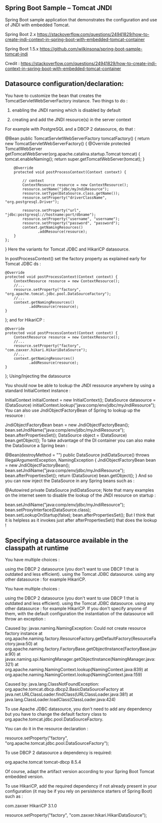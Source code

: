 ## Spring Boot Sample – Tomcat JNDI

Spring Boot sample application that demonstrates the configuration and use of
JNDI with embedded Tomcat.

Spring Boot 2.x
https://stackoverflow.com/questions/24941829/how-to-create-jndi-context-in-spring-boot-with-embedded-tomcat-container

Spring Boot 1.5.x
https://github.com/wilkinsona/spring-boot-sample-tomcat-jndi

Credit : https://stackoverflow.com/questions/24941829/how-to-create-jndi-context-in-spring-boot-with-embedded-tomcat-container

Datasource configuration/declaration:
-------------------------------------
You have to customize the bean that creates the TomcatServletWebServerFactory instance.
Two things to do :

1) enabling the JNDI naming which is disabled by default

2) creating and add the JNDI resource(s) in the server context

For example with PostgreSQL and a DBCP 2 datasource, do that :

@Bean
public TomcatServletWebServerFactory tomcatFactory() {
    return new TomcatServletWebServerFactory() {
        @Override
        protected TomcatWebServer getTomcatWebServer(org.apache.catalina.startup.Tomcat tomcat) {
            tomcat.enableNaming(); 
            return super.getTomcatWebServer(tomcat);
        }

        @Override 
        protected void postProcessContext(Context context) {

            // context
            ContextResource resource = new ContextResource();
            resource.setName("jdbc/myJndiResource");
            resource.setType(DataSource.class.getName());
            resource.setProperty("driverClassName", "org.postgresql.Driver");

            resource.setProperty("url", "jdbc:postgresql://hostname:port/dbname");
            resource.setProperty("username", "username");
            resource.setProperty("password", "password");
            context.getNamingResources()
                   .addResource(resource);          
        }
    };
}
Here the variants for Tomcat JDBC and HikariCP datasource.

In postProcessContext() set the factory property as explained early for Tomcat JDBC ds :

    @Override 
    protected void postProcessContext(Context context) {
        ContextResource resource = new ContextResource();       
        //...
        resource.setProperty("factory", "org.apache.tomcat.jdbc.pool.DataSourceFactory");
        //...
        context.getNamingResources()
               .addResource(resource);          
    }
};
and for HikariCP :

    @Override 
    protected void postProcessContext(Context context) {
        ContextResource resource = new ContextResource();       
        //...
        resource.setProperty("factory", "com.zaxxer.hikari.HikariDataSource");
        //...
        context.getNamingResources()
               .addResource(resource);          
    }
};
Using/Injecting the datasource

You should now be able to lookup the JNDI ressource anywhere by using a standard InitialContext instance :

InitialContext initialContext = new InitialContext();
DataSource datasource = (DataSource) initialContext.lookup("java:comp/env/jdbc/myJndiResource");
You can also use JndiObjectFactoryBean of Spring to lookup up the resource :

JndiObjectFactoryBean bean = new JndiObjectFactoryBean();
bean.setJndiName("java:comp/env/jdbc/myJndiResource");
bean.afterPropertiesSet();
DataSource object = (DataSource) bean.getObject();
To take advantage of the DI container you can also make the DataSource a Spring bean :

@Bean(destroyMethod = "")
public DataSource jndiDataSource() throws IllegalArgumentException, NamingException {
    JndiObjectFactoryBean bean = new JndiObjectFactoryBean();
    bean.setJndiName("java:comp/env/jdbc/myJndiResource");
    bean.afterPropertiesSet();
    return (DataSource) bean.getObject();
}
And so you can now inject the DataSource in any Spring beans such as :

@Autowired
private DataSource jndiDataSource;
Note that many examples on the internet seem to disable the lookup of the JNDI resource on startup :

bean.setJndiName("java:comp/env/jdbc/myJndiResource");
bean.setProxyInterface(DataSource.class);
bean.setLookupOnStartup(false);
bean.afterPropertiesSet(); 
But I think that it is helpless as it invokes just after afterPropertiesSet() that does the lookup !


Specifying a datasource available in the classpath at runtime
--------------------------------------------------------------
You have multiple choices :

using the DBCP 2 datasource (you don't want to use DBCP 1 that is outdated and less efficient).
using the Tomcat JDBC datasource.
using any other datasource : for example HikariCP.

You have multiple choices :

using the DBCP 2 datasource (you don't want to use DBCP 1 that is outdated and less efficient).
using the Tomcat JDBC datasource.
using any other datasource : for example HikariCP.
If you don't specify anyone of them, with the default configuration the instantiation of the datasource will throw an exception :

Caused by: javax.naming.NamingException: Could not create resource factory instance
        at org.apache.naming.factory.ResourceFactory.getDefaultFactory(ResourceFactory.java:50)
        at org.apache.naming.factory.FactoryBase.getObjectInstance(FactoryBase.java:90)
        at javax.naming.spi.NamingManager.getObjectInstance(NamingManager.java:321)
        at org.apache.naming.NamingContext.lookup(NamingContext.java:839)
        at org.apache.naming.NamingContext.lookup(NamingContext.java:159)
		
Caused by: java.lang.ClassNotFoundException: org.apache.tomcat.dbcp.dbcp2.BasicDataSourceFactory
        at java.net.URLClassLoader.findClass(URLClassLoader.java:381)
        at java.lang.ClassLoader.loadClass(ClassLoader.java:424)
		
To use Apache JDBC datasource, you don't need to add any dependency but you have to change the default factory class to  org.apache.tomcat.jdbc.pool.DataSourceFactory.

You can do it in the resource declaration :  

resource.setProperty("factory", "org.apache.tomcat.jdbc.pool.DataSourceFactory");

To use DBCP 2 datasource a dependency is required:

<dependency>
  <groupId>org.apache.tomcat</groupId>
  <artifactId>tomcat-dbcp</artifactId>
  <version>8.5.4</version>
</dependency>

Of course, adapt the artifact version according to your Spring Boot Tomcat embedded version.

To use HikariCP, add the required dependency if not already present in your configuration (it may be if you rely on persistence starters of Spring Boot) such as :

<dependency>
    <groupId>com.zaxxer</groupId>
    <artifactId>HikariCP</artifactId>
    <version>3.1.0</version>
</dependency>

resource.setProperty("factory", "com.zaxxer.hikari.HikariDataSource");
